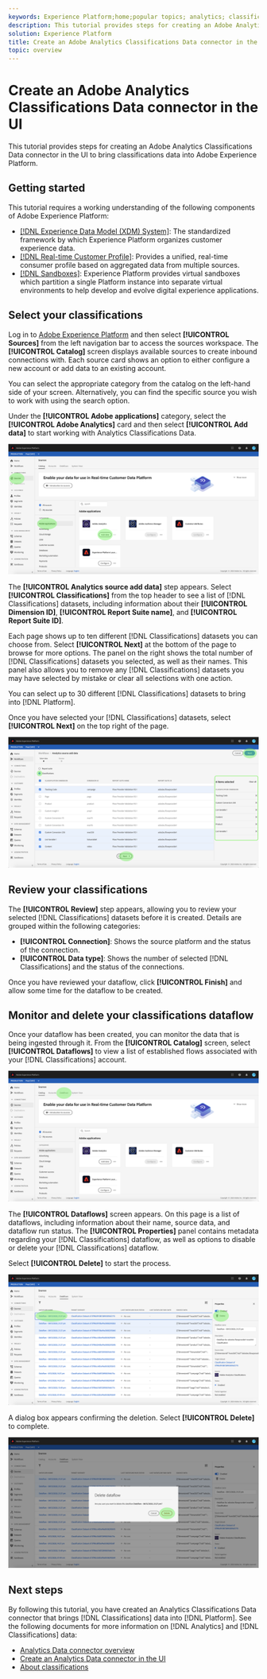 ```yaml
---
keywords: Experience Platform;home;popular topics; analytics; classifications
description: This tutorial provides steps for creating an Adobe Analytics Classifications Data connector in the UI to bring classifications data into Adobe Experience Platform.
solution: Experience Platform
title: Create an Adobe Analytics Classifications Data connector in the UI
topic: overview
---
```


# Create an Adobe Analytics Classifications Data connector in the UI

This tutorial provides steps for creating an Adobe Analytics Classifications Data connector in the UI to bring classifications data into Adobe Experience Platform.

## Getting started

This tutorial requires a working understanding of the following components of Adobe Experience Platform:

*   [[!DNL Experience Data Model (XDM) System]](../../../../../xdm/home.md): The standardized framework by which Experience Platform organizes customer experience data.
*   [[!DNL Real-time Customer Profile]](../../../../../profile/home.md): Provides a unified, real-time consumer profile based on aggregated data from multiple sources.
*   [[!DNL Sandboxes]](../../../../../sandboxes/home.md): Experience Platform provides virtual sandboxes which partition a single Platform instance into separate virtual environments to help develop and evolve digital experience applications.

## Select your classifications

Log in to [Adobe Experience Platform](https://platform.adobe.com) and then select **[!UICONTROL Sources]** from the left navigation bar to access the sources workspace. The **[!UICONTROL Catalog]** screen displays available sources to create inbound connections with. Each source card shows an option to either configure a new account or add data to an existing account.

You can select the appropriate category from the catalog on the left-hand side of your screen. Alternatively, you can find the specific source you wish to work with using the search option.

Under the **[!UICONTROL Adobe applications]** category, select the **[!UICONTROL Adobe Analytics]** card and then select **[!UICONTROL Add data]** to start working with Analytics Classifications Data.

![](../../../../images/tutorials/create/classifications/catalog.png)

The **[!UICONTROL Analytics source add data]** step appears. Select **[!UICONTROL Classifications]** from the top header to see a list of [!DNL Classifications] datasets, including information about their **[!UICONTROL Dimension ID]**, **[!UICONTROL Report Suite name]**, and **[!UICONTROL Report Suite ID]**.

Each page shows up to ten different [!DNL Classifications] datasets you can choose from. Select **[!UICONTROL Next]** at the bottom of the page to browse for more options. The panel on the right shows the total number of [!DNL Classifications] datasets you selected, as well as their names. This panel also allows you to remove any [!DNL Classifications] datasets you may have selected by mistake or clear all selections with one action.

You can select up to 30 different [!DNL Classifications] datasets to bring into [!DNL Platform].

Once you have selected your [!DNL Classifications] datasets, select **[!UICONTROL Next]** on the top right of the page.

![](../../../../images/tutorials/create/classifications/add-data.png)

## Review your classifications

The **[!UICONTROL Review]** step appears, allowing you to review your selected [!DNL Classifications] datasets before it is created. Details are grouped within the following categories:

* **[!UICONTROL Connection]**: Shows the source platform and the status of the connection.
* **[!UICONTROL Data type]**: Shows the number of selected [!DNL Classifications] and the status of the connections.

Once you have reviewed your dataflow, click **[!UICONTROL Finish]** and allow some time for the dataflow to be created.

## Monitor and delete your classifications dataflow

Once your dataflow has been created, you can monitor the data that is being ingested through it. From the **[!UICONTROL Catalog]** screen, select **[!UICONTROL Dataflows]** to view a list of established flows associated with your [!DNL Classifications] account.

![](../../../../images/tutorials/create/classifications/dataflows.png)

The **[!UICONTROL Dataflows]** screen appears. On this page is a list of dataflows, including information about their name, source data, and dataflow run status. The **[!UICONTROL Properties]** panel contains metadata regarding your [!DNL Classifications] dataflow, as well as options to disable or delete your [!DNL Classifications] dataflow.

Select **[!UICONTROL Delete]** to start the process.

![](../../../../images/tutorials/create/classifications/delete.png)

A dialog box appears confirming the deletion. Select **[!UICONTROL Delete]** to complete.

![](../../../../images/tutorials/create/classifications/delete-confirm.png)

## Next steps

By following this tutorial, you have created an Analytics Classifications Data connector that brings [!DNL Classifications] data into [!DNL Platform]. See the following documents for more information on [!DNL Analytics] and [!DNL Classifications] data:

* [Analytics Data connector overview](../../../../connectors/adobe-applications/analytics.md)
* [Create an Analytics Data connector in the UI](./analytics.md)
* [About classifications](https://docs.adobe.com/content/help/en/analytics/components/classifications/c-classifications.html#)